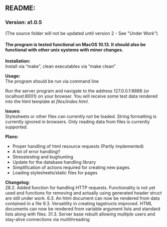## README:

### Version: a1.0.5
(The source folder will not be updated until version 2 - See "Under Work")

#### The program is tested functional on MacOS 10.13. It should also be functional with other unix systems with minor changes.

__Installation:__<br>
Install via “make”, clean executables via “make clean”

__Usage:__<br>
The program should be run via command line

Run the server program and navigate to the address 127.0.0.1:8888
(or localhost:8001) on your browser. You will receive some test data
rendered into the html template at _files/index.html_.

__Issues:__<br>
Stylesheets or other files can currently not be loaded.
String formatting is currently ignored in browsers. Only reading data from files is currently supported.

__Plans:__<br>
- Proper handling of html resource requests (Partly implemented)<br>
- A lot of error handling!!<br>
- Stresstesting and bughunting
- Update for the database handling library
- Simplification of actions required for creating new pages.
- Loading stylesheets/static files for pages

__Changelog:__<br>
28.2. Added function for handling HTTP requests. Functionality is not yet used and functions for removing and actually using generated header struct are still under work.
6.3. An html document can now be rendered from data contained in a file
9.3. Versatility in creating tagstructs improved. HTML documents can now be rendered from variable argument lists and standard lists along with files.
31.3. Server base rebuilt allowing multiple users and stay-alive connections via multithreading
